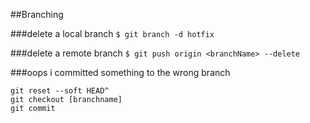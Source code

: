 ##Branching

###delete a local branch
```$ git branch -d hotfix```

###delete a remote branch
```$ git push origin <branchName> --delete```

###oops i committed something to the wrong branch

    git reset --soft HEAD^
    git checkout [branchname]
    git commit
